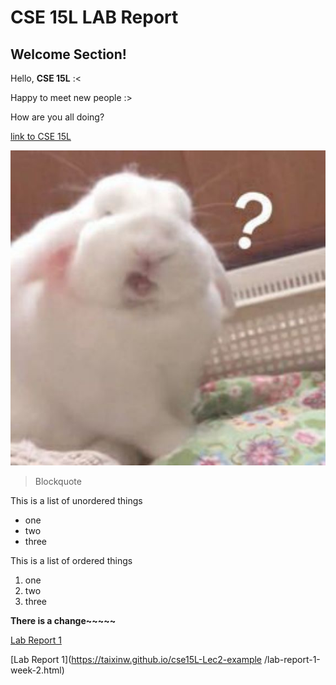 
# CSE 15L LAB Report

## Welcome Section!



Hello, **CSE 15L** :<

Happy to meet new people :>

How are you all doing?

[link to CSE 15L](https://sites.google.com/eng.ucsd.edu/cse-15l-spring-2022/schedule?authuser=0)

![image](img.jpg)

> Blockquote	

This is a list of unordered things
* one 
* two
* three

This is a list of ordered things
1. one
2. two 
3. three

**There is a change~~~~~**

[Lab Report 1](lab-report-1-week-2.html)

[Lab Report 1](https://taixinw.github.io/cse15L-Lec2-example
/lab-report-1-week-2.html)